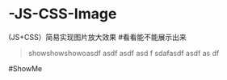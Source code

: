 # -JS-CSS-Image
(JS+CSS）简易实现图片放大效果
#看看能不能展示出来
>showshowshowoasdf asdf asdf asd f
>sdafasdf asdf as df


#ShowMe

